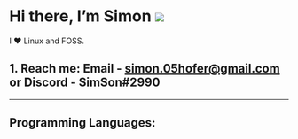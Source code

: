 # Hi there, I’m Simon ![](https://user-images.githubusercontent.com/18350557/176309783-0785949b-9127-417c-8b55-ab5a4333674e.gif)

I ❤️ Linux and FOSS.

## 1. Reach me: Email - simon.05hofer@gmail.com or Discord - SimSon#2990

<hr>

## Programming Languages:
